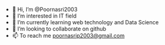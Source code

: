 - 👋 Hi, I’m @Poornasri2003
- 👀 I’m interested in IT field
- 🌱 I’m currently learning web technology and Data Science
- 💞️ I’m looking to collaborate on github
- 📫 To reach me poornasrip2003@gmail.com

<!---
Poornasri2003/Poornasri2003 is a ✨ special ✨ repository because its `README.md` (this file) appears on your GitHub profile.
You can click the Preview link to take a look at your changes.
--->
